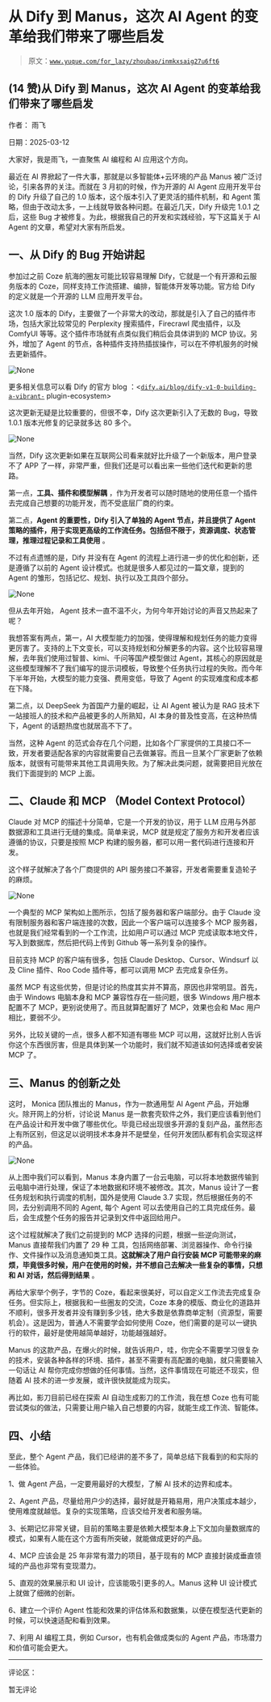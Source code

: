 # 从 Dify 到 Manus，这次 AI Agent 的变革给我们带来了哪些启发

> 原文：[`www.yuque.com/for_lazy/zhoubao/inmkxsaig27u6ft6`](https://www.yuque.com/for_lazy/zhoubao/inmkxsaig27u6ft6)

## (14 赞)从 Dify 到 Manus，这次 AI Agent 的变革给我们带来了哪些启发

作者： 雨飞

日期：2025-03-12

大家好，我是雨飞，一直聚焦 AI 编程和 AI 应用这个方向。

最近在 AI 界掀起了一件大事，那就是以多智能体+云环境的产品 Manus 被广泛讨论，引来各界的关注。而就在 3 月初的时候，作为开源的 AI Agent
应用开发平台的 Dify 升级了自己的 1.0 版本，这个版本引入了更灵活的插件机制，和 Agent
策略，但由于改动太多，一上线就导致各种问题。在最近几天，Dify 升级完 1.0.1 之后，这些 Bug
才被修复。为此，根据我自己的开发和实践经验，写下这篇关于 AI Agent 的文章，希望对大家有所启发。

## 一、从 Dify 的 Bug 开始讲起

参加过之前 Coze 航海的圈友可能比较容易理解 Dify，它就是一个有开源和云服务版本的 Coze，同样支持工作流搭建、编排，智能体开发等功能。官方给
Dify 的定义就是一个开源的 LLM 应用开发平台。

这次 1.0 版本的 Dify，主要做了一个非常大的改动，那就是引入了自己的插件市场，包括大家比较常见的 Perplexity 搜索插件，Firecrawl
爬虫插件，以及 ComfyUI 等等。这个插件市场就有点类似我们稍后会具体讲到的 MCP 协议。另外，增加了 Agent
的节点，各种插件支持热插拔操作，可以在不停机服务的时候去更新插件。

![](img/2bb725667dd9a243683f1b9700e1dcd8.png "None")

更多相关信息可以看 Dify 的官方 blog ：<[`dify.ai/blog/dify-v1-0-building-a-vibrant-`](https://dify.ai/blog/dify-v1-0-building-a-vibrant-) plugin-ecosystem>

这次更新无疑是比较重要的，但很不幸，Dify 这次更新引入了无数的 Bug，导致 1.0.1 版本光修复的记录就多达 80 多个。

![](img/b660a45d0562e7e26e5be970382f6ecf.png "None")

当然，Dify 这次更新如果在互联网公司看来就好比升级了一个新版本，用户登录不了 APP 了一样，非常严重，但我们还是可以看出来一些他们迭代和更新的思路。

第一点，**工具、插件和模型解耦** ，作为开发者可以随时随地的使用任意一个插件去完成自己想要的功能开发，而不受底层厂商的约束。

第二点，**Agent 的重要性，Dify 引入了单独的 Agent 节点，并且提供了 Agent
策略的插件，用于实现更高级的工作流任务。包括但不限于，资源调度、状态管理，推理过程记录和工具使用** 。

不过有点遗憾的是，Dify 并没有在 Agent 的流程上进行进一步的优化和创新，还是遵循了以前的 Agent
设计模式。也就是很多人都见过的一篇文章，提到的 Agent 的雏形，包括记忆、规划、执行以及工具四个部分。

![](img/35f0400511e6553e663a8642633061d8.png "None")

但从去年开始， Agent 技术一直不温不火，为何今年开始讨论的声音又热起来了呢？

我想答案有两点，第一，AI
大模型能力的加强，使得理解和规划任务的能力变得更厉害了。支持的上下文变长，可以支持规划和分解更多的内容。这个比较容易理解，去年我们使用过智普、kimi、千问等国产模型做过
Agent，其核心的原因就是这些模型理解不了我们编写的提示词模板，导致整个任务执行过程的失败。而今年下半年开始，大模型的能力变强、费用变低，导致了
Agent 的实现难度和成本都在下降。

第二点，以 DeepSeek 为首国产力量的崛起，让 AI Agent 被认为是 RAG 技术下一站接班人的技术和产品被更多的人所熟知，AI
本身的普及性变高，在这种热情下，Agent 的话题热度也就居高不下了。

当然，这种 Agent
的范式会存在几个问题，比如各个厂家提供的工具接口不一致，开发者要适配各家的内容就需要自己去做兼容。而且一旦某个厂家更新了依赖版本，就很有可能带来其他工具调用失败。为了解决此类问题，就需要把目光放在我们下面提到的
MCP 上面。

## 二、Claude 和 MCP （Model Context Protocol）

Claude 对 MCP 的描述十分简单，它是一个开发的协议，用于 LLM 应用与外部数据源和工具进行无缝的集成。简单来说，MCP
就是规定了服务方和开发者应该遵循的协议，只要是按照 MCP 构建的服务器，都可以用一套代码进行连接和开发。

这个样子就解决了各个厂商提供的 API 服务接口不兼容，开发者需要重复造轮子的麻烦。

![](img/4249336f4bf423ba6467cf0af2d9b30a.png "None")

一个典型的 MCP 架构如上图所示，包括了服务器和客户端部分。由于 Claude 没有限制服务器和客户端连接的次数，因此一个客户端可以连接多个 MCP
服务器，也就是我们经常看到的一个工作流，比如用户可以通过 MCP 完成读取本地文件，写入到数据库，然后把代码上传到 Github 等一系列复杂的操作。

目前支持 MCP 的客户端有很多，包括 Claude Desktop、Cursor、Windsurf 以及 Cline 插件、Roo Code
插件等，都可以调用 MCP 去完成复杂任务。

虽然 MCP 有这些优势，但是讨论的热度其实并不算高，原因也非常明显。首先，由于 Windows 电脑本身和 MCP 兼容性存在一些问题，很多
Windows 用户根本配置不了 MCP，更别说使用了。而且就算配置好了 MCP，效果也会和 Mac 用户相比，要弱不少。

另外，比较关键的一点，很多人都不知道有哪些 MCP 可以用，这就好比别人告诉你这个东西很厉害，但是具体到某一个功能时，我们就不知道该如何选择或者安装 MCP
了。

## 三、Manus 的创新之处

这时， Monica 团队推出的 Manus，作为一款通用型 AI Agent 产品，开始爆火。除开网上的分析，讨论说 Manus
是一款套壳软件之外，我们更应该看到他们在产品设计和开发中做了哪些优化。毕竟已经出现很多开源的复刻产品，虽然形态上有所区别，但这足以说明技术本身并不是壁垒，任何开发团队都有机会实现这样的产品。

![](img/093984d93f854d11d1038637e29ea4be.png "None")

从上图中我们可以看到，Manus 本身内置了一台云电脑，可以将本地数据传输到云电脑中进行处理，保证了本地数据和环境不被修改。其次，Manus
设计了一套任务规划和执行调度的机制，国外是使用 Claude 3.7 实现，然后根据任务的不同，去分别调用不同的 Agent, 每个 Agent
可以去使用自己的工具完成任务。最后，会生成整个任务的报告并记录到文件中返回给用户。

这个过程就解决了我们之前提到的 MCP 选择的问题，根据一些逆向测试，Manus 直接帮我们内置了 29 种
工具，包括网络部署、浏览器操作、命令行操作、文件操作以及消息通知类工具。**这就解决了用户自行安装 MCP
可能带来的麻烦，毕竟很多时候，用户在使用的时候，并不想自己去解决一些复杂的事情，只想和 AI 对话，然后得到结果** 。

再给大家举个例子，字节的 Coze，看起来很美好，可以自定义工作流去完成复杂任务。但实际上，根据我和一些圈友的交流，Coze
本身的模版、商业化的道路并不顺利，很多开发者并没有赚到多少钱，绝大多数是依靠商单定制（资源型，需要机会）。这是因为，普通人不需要学会如何使用
Coze，他们需要的是可以一键执行的软件，最好是使用越简单越好，功能越强越好。

Manus 的这款产品，在爆火的时候，就告诉用户，哇，你完全不需要学习很复杂的技术，安装各种各样的环境、插件，甚至不需要有高配置的电脑，就只需要输入一句话让
AI 帮你完成你想做的任何事情。当然，这件事情现在可能还不现实，但随着 AI 技术的进一步发展，或许很快就能成为现实。

再比如，影刀目前已经在探索 AI 自动生成影刀的工作流，我在想 Coze 也有可能尝试类似的做法，只需要让用户输入自己想要的内容，就能生成工作流、智能体。

## 四、小结

至此，整个 Agent 产品，我们已经讲的差不多了，简单总结下我看到的和实际的一些体验。

1、做 Agent 产品，一定要用最好的大模型，了解 AI 技术的边界和成本。

2、Agent 产品，尽量给用户少的选择，最好就是开箱易用，用户决策成本越少，使用难度就越低。复杂的实现策略，应该交给开发者和服务端。

3、长期记忆非常关键，目前的策略主要是依赖大模型本身上下文加向量数据库的模式，如果有人能在这个方面有所突破，就能做成更好的产品。

4、MCP 应该会是 25 年非常有潜力的项目，基于现有的 MCP 直接封装成垂直领域的产品也非常有变现潜力。

5、直观的效果展示和 UI 设计，应该能吸引更多的人。Manus 这种 UI 设计模式上就做了细微的创新。

6、建立一个评价 Agent 性能和效果的评估体系和数据集，以便在模型迭代更新的时候，可以快速适配和看到效果。

7、利用 AI 编程工具，例如 Cursor，也有机会做成类似的 Agent 产品，市场潜力和价值可能会更大。

* * *

评论区：

暂无评论